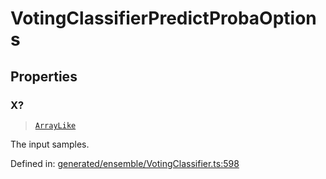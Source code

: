 # VotingClassifierPredictProbaOptions

## Properties

### X?

> [`ArrayLike`](../types/ArrayLike.md)

The input samples.

Defined in:  [generated/ensemble/VotingClassifier.ts:598](https://github.com/transitive-bullshit/scikit-learn-ts/blob/b59c1ff/packages/sklearn/src/generated/ensemble/VotingClassifier.ts#L598)
